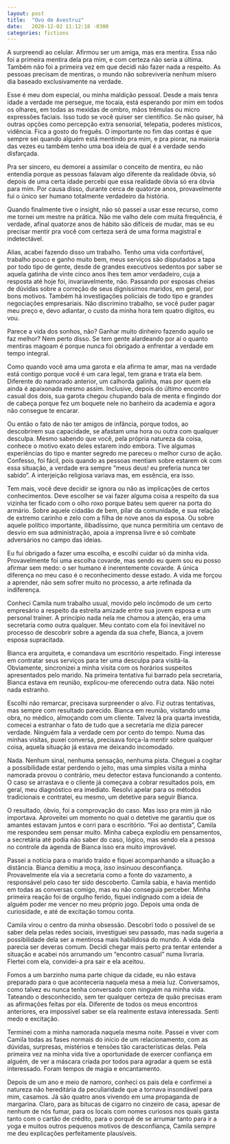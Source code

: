 ```yaml
---
layout: post
title:  "Ovo de Avestruz"
date:   2020-12-02 11:12:18 -0300
categories: fictions
---
```


A surpreendi ao celular. Afirmou ser um amiga, mas era mentira. Essa não foi a primeira mentira dela pra mim, e com certeza não seria a última. Também não foi a primeira vez em que decidi não fazer nada a respeito. As pessoas precisam de mentiras, o mundo não sobreviveria nenhum mísero dia baseado exclusivamente na verdade.

Esse é meu dom especial, ou minha maldição pessoal. Desde a mais tenra idade a verdade me persegue, me tocaia, está esperando por mim em todos os olhares, em todas as mexidas de ombro, mãos trêmulas ou micro expressões faciais. Isso tudo se você quiser ser científico. Se não quiser, há outras opções como percepção extra sensorial, telepatia, poderes místicos, vidência. Fica a gosto do freguês. O importante no fim das contas é que sempre sei quando alguém está mentindo pra mim, e pra piorar, na maioria das vezes eu também tenho uma boa ideia de qual é a verdade sendo disfarçada.

Pra ser sincero, eu demorei a assimilar o conceito de mentira, eu não entendia porque as pessoas falavam algo diferente da realidade óbvia, só depois de uma certa idade percebi que essa realidade óbvia só era óbvia para mim. Por causa disso, durante cerca de quatorze anos, provavelmente fui o único ser humano totalmente verdadeiro da história.

Quando finalmente tive o insight, não só passei a usar esse recurso, como me tornei um mestre na prática. Não me valho dele com muita frequência, é verdade, afinal quatorze anos de hábito são difíceis de mudar, mas se eu precisar mentir pra você com certeza será de uma forma magistral e indetectável.

Alias, acabei fazendo disso um trabalho. Tenho uma vida confortável, trabalho pouco e ganho muito bem, meus serviços são disputados a tapa por todo tipo de gente, desde de grandes executivos sedentos por saber se aquela gatinha de vinte cinco anos lhes tem amor verdadeiro, cuja a resposta até hoje foi, invariavelmente, não. Passando por esposas cheias de dúvidas sobre a correção de seus digníssimos maridos, em geral, por bons motivos. Também há investigações policiais de todo tipo e grandes negociações empresariais. Não discrimino trabalho, se você puder pagar meu preço e, devo adiantar, o custo da minha hora tem quatro dígitos, eu vou.

Parece a vida dos sonhos, não? Ganhar muito dinheiro fazendo aquilo se faz melhor? Nem perto disso. Se tem gente alardeando por aí o quanto mentiras magoam é porque nunca foi obrigado a enfrentar a verdade em tempo integral.

Como quando você ama uma garota e ela afirma te amar, mas na verdade está contigo porque você é um cara legal, tem grana e trata ela bem. Diferente do namorado anterior, um calhorda galinha, mas por quem ela ainda é apaixonada mesmo assim. Inclusive, depois do último encontro casual dos dois, sua garota chegou chupando bala de menta e fingindo dor de cabeça porque fez um boquete nele no banheiro da academia e agora não consegue te encarar.

Ou então o fato de não ter amigos de infância, porque todos, ao descobrirem sua capacidade, se afastam uma hora ou outra com qualquer desculpa. Mesmo sabendo que você, pela própria natureza da coisa, conhece o motivo exato deles estarem indo embora. Tive algumas experiências do tipo e manter segredo me pareceu o melhor curso de ação. Confesso, foi fácil, pois quando as pessoas mentiam sobre estarem ok com essa situação, a verdade era sempre “meus deus! eu preferia nunca ter sabido”. A interjeição religiosa variava mas, em essência, era isso.

Tem mais, você deve decidir se ignora ou não as implicações de certos conhecimentos. Deve escolher se vai fazer alguma coisa a respeito da sua vizinha ter ficado com o olho roxo porque bateu sem querer na porta do armário. Sobre aquele cidadão de bem, pilar da comunidade, e sua relação de extremo carinho e zelo com a filha de nove anos da esposa. Ou sobre aquele político importante, ilibadíssimo, que nunca permitiria um centavo de desvio em sua administração, apoia a imprensa livre e só combate adversários no campo das ideias.

Eu fui obrigado a fazer uma escolha, e escolhi cuidar só da minha vida. Provavelmente foi uma escolha covarde, mas sendo eu quem sou eu posso afirmar sem medo: o ser humano é inerentemente covarde. A única diferença no meu caso é o reconhecimento desse estado. A vida me forçou a aprender, não sem sofrer muito no processo, a arte refinada da indiferença.

Conheci Camila num trabalho usual, movido pelo incômodo de um certo empresário a respeito da estreita amizade entre sua jovem esposa e um personal trainer. A princípio nada nela me chamou a atenção, era uma secretaria como outra qualquer. Meu contato com ela foi inevitável no processo de descobrir sobre a agenda da sua chefe, Bianca, a jovem esposa supracitada.

Bianca era arquiteta, e comandava um escritório respeitado. Fingi interesse em contratar seus serviços para ter uma desculpa para visitá-la. Obviamente, sincronizei a minha visita com os horários suspeitos apresentados pelo marido. Na primeira tentativa fui barrado pela secretaria, Bianca estava em reunião, explicou-me oferecendo outra data. Não notei nada estranho.

Escolhi não remarcar, precisava surpreender o alvo. Fiz outras tentativas, mas sempre com resultado parecido. Bianca em reunião, visitando uma obra, no médico, almoçando com um cliente. Talvez lá pra quarta investida, comecei a estranhar o fato de tudo que a secretaria me dizia parecer verdade. Ninguém fala a verdade cem por cento do tempo. Numa das minhas visitas, puxei conversa, precisava força-la mentir sobre qualquer coisa, aquela situação já estava me deixando incomodado.

Nada. Nenhum sinal, nenhuma sensação, nenhuma pista. Cheguei a cogitar a possibilidade estar perdendo o jeito, mas uma simples visita a minha namorada provou o contrário, meu detector estava funcionando a contento. O caso se arrastava e o cliente já começava a cobrar resultados pois, em geral, meu diagnóstico era imediato. Resolvi apelar para os métodos tradicionais e contratei, eu mesmo, um detetive para seguir Bianca.

O resultado, óbvio, foi a comprovação do caso. Mas isso pra mim já não importava. Aproveitei um momento no qual o detetive me garantiu que os amantes estavam juntos e corri para o escritório. “Foi ao dentista”, Camila me respondeu sem pensar muito. Minha cabeça explodiu em pensamentos, a secretária até podia não saber do caso, lógico, mas sendo ela a pessoa no controle da agenda de Bianca isso era muito improvável.

Passei a notícia para o marido traído e fiquei acompanhando a situação a distância. Bianca demitiu a moça, isso insinuou desconfiança. Provavelmente ela via a secretaria como a fonte do vazamento, a responsável pelo caso ter sido descoberto. Camila sabia, e havia mentido em todas as conversas comigo, mas eu não conseguia perceber. Minha primeira reação foi de orgulho ferido, fiquei indignado com a ideia de alguém poder me vencer no meu próprio jogo. Depois uma onda de curiosidade, e até de excitação tomou conta.

Camila virou o centro da minha obsessão. Descobri todo o possível de se saber dela pelas redes sociais, investiguei seu passado, mas nada sugeria a possibilidade dela ser a mentirosa mais habilidosa do mundo. A vida dela parecia ser deveras comum. Decidi chegar mais perto pra tentar entender a situação e acabei nós arrumando um “encontro casual” numa livraria. Flertei com ela, convidei-a pra sair e ela aceitou.

Fomos a um barzinho numa parte chique da cidade, eu não estava preparado para o que aconteceria naquela mesa a meia luz. Conversamos, como talvez eu nunca tenha conversado com ninguém na minha vida. Tateando o desconhecido, sem ter qualquer certeza de quão precisas eram as afirmações feitas por ela. Diferente de todos os meus encontros anteriores, era impossível saber se ela realmente estava interessada. Senti medo e excitação.

Terminei com a minha namorada naquela mesma noite. Passei e viver com Camila todas as fases normais do início de um relacionamento, com as dúvidas, surpresas, mistérios e tensões tão características delas. Pela primeira vez na minha vida tive a oportunidade de exercer confiança em alguém, de ver a máscara criada por todos para agradar a quem se está interessado. Foram tempos de magia e encantamento.

Depois de um ano e meio de namoro, conheci os pais dela e confirmei a natureza não hereditária da peculiaridade que a tornava insondável para mim, casamos. Já são quatro anos vivendo em uma propaganda de margarina. Claro, para as bitucas de cigarro no cinzeiro de casa, apesar de nenhum de nós fumar, para os locais com nomes curiosos nos quais gasta tanto com o cartão de crédito, para o porquê de se arrumar tanto para ir a yoga e muitos outros pequenos motivos de desconfiança, Camila sempre me deu explicações perfeitamente plausíveis.